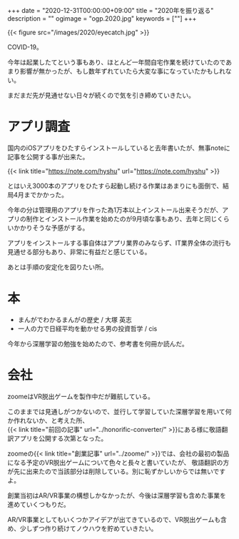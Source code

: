+++
date = "2020-12-31T00:00:00+09:00"
title = "2020年を振り返る"
description = ""
ogimage = "ogp.2020.jpg"
keywords = [""]
+++

{{< figure src="/images/2020/eyecatch.jpg" >}}

COVID-19。

今年は起業したてという事もあり、ほとんど一年間自宅作業を続けていたのであまり影響が無かったが、もし数年ずれていたら大変な事になっていたかもしれない。

まだまだ先が見通せない日々が続くので気を引き締めていきたい。

# アプリ調査
国内のiOSアプリをひたすらインストールしていると去年書いたが、無事noteに記事を公開する事が出来た。

{{< link title="https://note.com/hyshu" url="https://note.com/hyshu" >}}

とはいえ3000本のアプリをひたすら起動し続ける作業はあまりにも面倒で、結局4月までかかった。

今年の分は管理用のアプリを作った為1万本以上インストール出来そうだが、アプリの制作とインストール作業を始めたのが9月頃な事もあり、去年と同じくらいかかりそうな予感がする。

アプリをインストールする事自体はアプリ業界のみならず、IT業界全体の流行も見通せる部分もあり、非常に有益だと感じている。

あとは手順の安定化を図りたい所。

# 本
* まんがでわかるまんがの歴史 / 大塚 英志
* 一人の力で日経平均を動かせる男の投資哲学 / cis

今年から深層学習の勉強を始めたので、参考書を何冊か読んだ。

# 会社
zoomeはVR脱出ゲームを製作中だが難航している。

このままでは見通しがつかないので、並行して学習していた深層学習を用いて何か作れないか、と考えた所、  
{{< link title="前回の記事" url="../honorific-converter/" >}}にある様に敬語翻訳アプリを公開する次第となった。

zoomeの{{< link title="創業記事" url="../zoome/" >}}では、会社の最初の製品になる予定のVR脱出ゲームについて色々と長々と書いていたが、
敬語翻訳の方が先に出来たので当該部分は削除している。別に恥ずかしいからでは無いですよ。

創業当初はAR/VR事業の構想しかなかったが、今後は深層学習も含めた事業を進めていくつもりだ。

AR/VR事業としてもいくつかアイデアが出てきているので、VR脱出ゲームも含め、少しずつ作り続けてノウハウを貯めていきたい。
